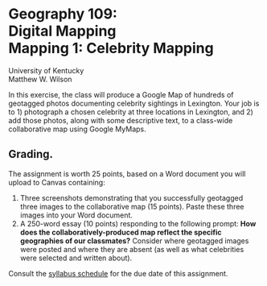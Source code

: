 # Geography 109:<br>Digital Mapping<br>Mapping 1: Celebrity Mapping

University of Kentucky
<br>Matthew W. Wilson

In this exercise, the class will produce a Google Map of hundreds of geotagged photos documenting celebrity sightings in Lexington. Your job is to 1) photograph a chosen celebrity at three locations in Lexington, and 2) add those photos, along with some descriptive text, to a class-wide collaborative map using Google MyMaps.

## Grading.

The assignment is worth 25 points, based on a Word document you will upload to Canvas containing:
1. Three screenshots demonstrating that you successfully geotagged three images to the collaborative map (15 points). Paste these three images into your Word document.
2. A 250-word essay (10 points) responding to the following prompt: **How does the collaboratively-produced map reflect the specific geographies of our classmates?** Consider where geotagged images were posted and where they are absent (as well as what celebrities were selected and written about).

Consult the [syllabus schedule](../syllabus.md#viii-schedule) for the due date of this assignment.